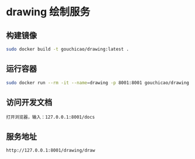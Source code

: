 # drawing 绘制服务

## 构建镜像
``` bash
sudo docker build -t gouchicao/drawing:latest .
```

## 运行容器
``` bash
sudo docker run --rm -it --name=drawing -p 8001:8001 gouchicao/drawing:latest
```

## 访问开发文档
```
打开浏览器，输入：127.0.0.1:8001/docs
```

## 服务地址
```
http://127.0.0.1:8001/drawing/draw
```
